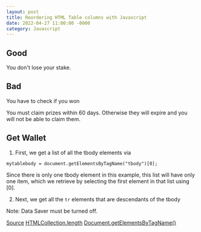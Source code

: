 ```yaml
---
layout: post
title: Reordering HTML Table columns with Javascript
date: 2022-04-27 11:00:00 -0000
category: Javascript
---
```


## Good

You don't lose your stake.

## Bad

You have to check if you won

You must claim prizes within 60 days.
Otherwise they will expire and you will not be able to claim them.

## Get Wallet

1. First, we get a list of all the tbody elements via

`mytablebody = document.getElementsByTagName("tbody")[0];`

Since there is only one tbody element in this example, this list will have only one item, which we retrieve by selecting the first element in that list using [0].

2. Next, we get all the `tr` elements that are descendants of the tbody

Note: Data Saver must be turned off.

[Source](https://developer.mozilla.org/en-US/docs/Web/API/Document_Object_Model/Traversing_an_HTML_table_with_JavaScript_and_DOM_Interfaces)
[HTMLCollection.length](https://developer.mozilla.org/en-US/docs/Web/API/HTMLCollection/length)
[Document.getElementsByTagName()](https://developer.mozilla.org/en-US/docs/Web/API/Document/getElementsByTagName)
